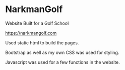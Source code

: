 # NarkmanGolf

Website Built for a Golf School

https://narkmangolf.com


Used static html to build the pages. 

Bootstrap as well as my own CSS was used for styling.  

Javascript was used for a few functions in the website.  
